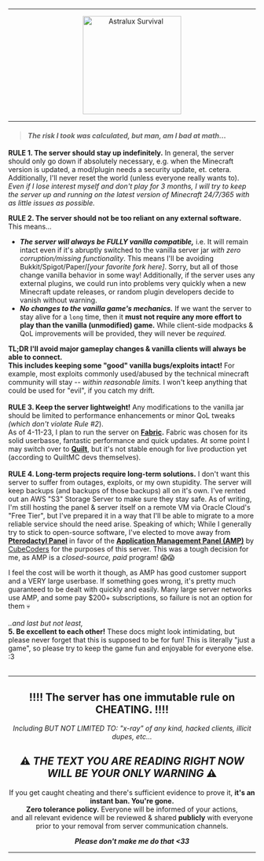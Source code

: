 ----

<div align="center"><img src="https://github.com/N0PEin2012/astralux-mc/blob/81a204443b76dc06f41d52b0a3ee81e9fa89a66a/astralux-survival-logo.png" alt="Astralux Survival" height=200 /></div>

----


>   #### *The risk I took was calculated, but man, am I bad at math...*
>   

**RULE 1. The server should stay up indefinitely.** In general, the server should only go down if absolutely necessary, e.g. when the Minecraft version is updated, a mod/plugin needs a security update, et. cetera. Additionally, I'll never reset the world (unless everyone really wants to). *Even if I lose interest myself and don't play for 3 months, I will try to keep the server up and running on the latest version of Minecraft 24/7/365 with as little issues as possible.*



**RULE 2. The server should not be too reliant on any external software.** This means...

 - ***The server will always be FULLY vanilla compatible,*** i.e. It will remain intact even if it's abruptly switched to the vanilla server jar *with zero corruption/missing functionality*. This means I'll be avoiding Bukkit/Spigot/Paper/*[your favorite fork here]*. Sorry, but all of those change vanilla behavior in some way! Additionally, if the server uses any external plugins, we could run into problems very quickly when a new Minecraft update releases, or random plugin developers decide to vanish without warning.
 - ***No changes to the vanilla game's mechanics.*** If we want the server to stay alive for a `long` time, then it **must not require any more effort to play than the vanilla (unmodified) game.** While client-side modpacks & QoL improvements will be provided, they will never be *required.*

 **TL;DR I'll avoid major gameplay changes & vanilla clients will always be able to connect.**<br>
**This includes keeping some "good" vanilla bugs/exploits intact!** For example, most exploits commonly used/abused by the technical minecraft community will stay -- *within reasonable limits.* I won't keep anything that could be used for "evil", if you catch my drift.
<br>
<br>
**RULE 3. Keep the server lightweight!** Any modifications to the vanilla jar should be limited to performance enhancements or minor QoL tweaks *(which don't violate Rule #2*).  <br>As of 4-11-23, I plan to run the server on **[Fabric](https://fabricmc.net/).** Fabric was chosen for its solid userbasse, fantastic performance and quick updates. At some point I may switch over to **[Quilt](https://quiltmc.org)**, but it's not stable enough for live production yet (according to QuiltMC devs themselves).
<br>
<br>
**RULE 4. Long-term projects require long-term solutions.** I don't want this server to suffer from outages, exploits, or my own stupidity. The server will keep backups (and backups of those backups) all on it's own. I've rented out an AWS "S3" Storage Server to make sure they stay safe. As of writing, I'm still hosting the panel & server itself on a remote VM via Oracle Cloud's "Free Tier", but I've prepared it in a way that I'll be able to migrate to a more reliable service should the need arise. Speaking of which; While I generally try to stick to open-source software, I've elected to move away from **[Pterodactyl Panel](https://pterodactyl.io/)** in favor of the **[Application Management Panel (AMP)](https://cubecoders.com/AMP)** by [CubeCoders](https://cubecoders.com/) for the purposes of this server. This was a tough decision for me, as AMP is a *closed-source, paid* program! 😱😱

I feel the cost will be worth it though, as AMP has good customer support and a VERY large userbase. If something goes wrong, it's pretty much guaranteed to be dealt with quickly and easily. Many large server networks use AMP, and some pay $200+ subscriptions, so failure is not an option for them 💀
<br>
<br>
*..and last but not least,* <br>
**5. Be excellent to each other!** These docs might look intimidating, but please never forget that this is supposed to be for fun! This is literally "just a game", so please try to keep the game fun and enjoyable for everyone else. :3
<br>
<br>

---
<h2 align=center>‼️‼️ The server has one immutable rule on CHEATING. ‼️‼️<br></h2>
<em><p align=center>Including BUT NOT LIMITED TO: "x-ray" of any kind, hacked clients, illicit dupes, etc...</p></em>
<h2 align=center>⚠️ <em>THE TEXT YOU ARE READING RIGHT NOW WILL BE YOUR ONLY WARNING</em> ⚠️</h2>
<p align=center>If you get caught cheating and there's sufficient evidence to prove it, <b>it's an instant ban. You're gone.<br>Zero tolerance policy.</b> Everyone will be informed of your actions, <br>and all relevant evidence will be reviewed & shared <b>publicly</b> with everyone <br>prior to your removal from server communication channels.</p>

<p align=center><em><b>Please don't make me do that <33</b></em></p>

 ---
